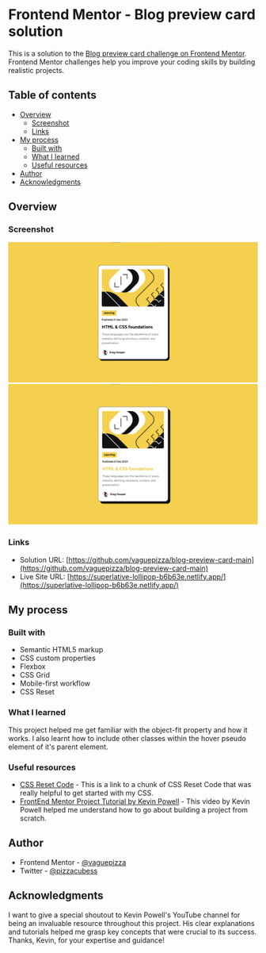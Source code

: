 # Frontend Mentor - Blog preview card solution

This is a solution to the [Blog preview card challenge on Frontend Mentor](https://www.frontendmentor.io/challenges/blog-preview-card-ckPaj01IcS). Frontend Mentor challenges help you improve your coding skills by building realistic projects.

## Table of contents

- [Overview](#overview)
  - [Screenshot](#screenshot)
  - [Links](#links)
- [My process](#my-process)
  - [Built with](#built-with)
  - [What I learned](#what-i-learned)
  - [Useful resources](#useful-resources)
- [Author](#author)
- [Acknowledgments](#acknowledgments)

## Overview

### Screenshot

![Site Screenshot](./assets/images/Project-Screenshot.png)
![Hover State](./assets/images/Project-Screenshot-Hover-State.png)

### Links

- Solution URL: [https://github.com/vaguepizza/blog-preview-card-main](https://github.com/vaguepizza/blog-preview-card-main)
- Live Site URL: [https://superlative-lollipop-b6b63e.netlify.app/](https://superlative-lollipop-b6b63e.netlify.app/)

## My process

### Built with

- Semantic HTML5 markup
- CSS custom properties
- Flexbox
- CSS Grid
- Mobile-first workflow
- CSS Reset

### What I learned

This project helped me get familiar with the object-fit property and how it works. I also learnt how to include other classes within the hover pseudo element of it's parent element.

### Useful resources

- [CSS Reset Code](https://www.joshwcomeau.com/css/custom-css-reset/) - This is a link to a chunk of CSS Reset Code that was really helpful to get started with my CSS.
- [FrontEnd Mentor Project Tutorial by Kevin Powell](https://www.youtube.com/watch?v=B2WL6KkqhLQ) - This video by Kevin Powell helped me understand how to go about building a project from scratch.

## Author

- Frontend Mentor - [@vaguepizza](https://www.frontendmentor.io/profile/vaguepizza)
- Twitter - [@pizzacubess](https://www.twitter.com/pizzacubess)

## Acknowledgments

I want to give a special shoutout to Kevin Powell's YouTube channel for being an invaluable resource throughout this project. His clear explanations and tutorials helped me grasp key concepts that were crucial to its success. Thanks, Kevin, for your expertise and guidance!

